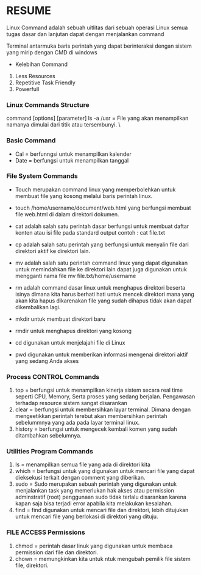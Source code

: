 # RESUME

Linux Command adalah sebuah uitlitas dari sebuah operasi Linux semua tugas dasar dan lanjutan dapat dengan menjalankan command

Terminal antarmuka baris perintah yang dapat berinteraksi dengan sistem yang mirip dengan CMD di windows

- Kelebihan Command
1. Less Resources 
2. Repetitive Task Friendly
3. Powerfull 


### Linux Commands Structure 
command [options] [parameter]
ls -a /usr = File yang akan menampilkan namanya dimulai dari titik atau tersembunyi. \

### Basic Command
- Cal = berfunngsi untuk menampilkan kalender
- Date = berfungsi untuk menampilkan tanggal

### File System Commands
- Touch merupakan command linux yang memperbolehkan untuk membuat file yang kosong melalui baris perintah linux.

- touch /home/username/document/web.html yang berfungsi membuat file web.html di dalam direktori
 dokumen.
- cat adalah salah satu perintah dasar berfungsi untuk membuat daftar konten atau isi file pada standard output contoh : cat file.txt
- cp adalah salah satu perintah yang berfungsi untuk menyalin file dari direktori aktif ke direktori lain.
- mv adalah salah satu perintah command linux yang dapat digunakan untuk memindahkan file ke direktori lain  dapat juga digunakan untuk mengganti nama file
 mv file.txt/home/username
 
- rm adalah command dasar linux untuk menghapus direktori beserta isinya dimana kita harus berhati hati untuk mencek direktori mana yang akan kita hapus dikarenakan file yang sudah dihapus tidak akan dapat dikembalikan lagi.

- mkdir untuk membuat direktori baru
- rmdir untuk menghapus direktori yang kosong
- cd digunakan untuk menjelajahi file di Linux
- pwd digunakan untuk memberikan informasi mengenai direktori aktif yang sedang Anda akses

### Process CONTROL Commands
1. top = berfungsi untuk menampilkan kinerja sistem secara real time seperti CPU, Memory, Serta proses yang sedang berjalan. Pengawasan terhadap resource sistem sangat disarankan
2. clear = berfungsi untuk membersihkan layar terminal. Dimana dengan mengeetikkan perintah terebut akan membersihkan perintah sebelummnya yang ada pada layar terminal linux.
3. history = berfungsi untuk mengecek kembali komen yang sudah ditambahkan sebelumnya.

### Utilities Program Commands
1. ls = menampilkan semua file yang ada di direktori kita
2. which = berfungsi untuk yang digunakan untuk mencari file yang dapat dieksekusi terkait dengan comment yang diberikan.
3. sudo = Sudo merupakan sebuah perintah yang digunakan untuk menjalankan task yang memerlukan hak akses atau permission adminstratif (root) penggunaan sudo tidak terlalu disarankan karena kapan saja bisa terjadi error apabila kita melakukan kesalahan.
4. find = find digunakan untuk mencari file dan direktori, lebih ditujukan untuk mencari file yang berlokasi di direktori yang dituju.

### FILE ACCESS Permissions
1. chmod = perintah dasar linuk yang digunakan untuk membaca permission dari file dan direktori.
2. chown = memungkinkan kita untuk ntuk mengubah pemilik file sistem file, direktori.

